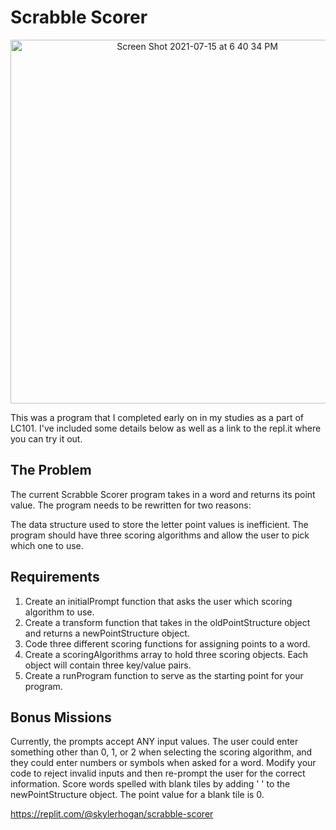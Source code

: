 # Scrabble Scorer

<p align="center"><img width="582" alt="Screen Shot 2021-07-15 at 6 40 34 PM" src="https://user-images.githubusercontent.com/79928899/125871144-90c8d23a-02e2-47b8-82e4-d2db94b82395.png"></p>
This was a program that I completed early on in my studies as a part of LC101. I've included some details below as well as a link to the repl.it where you can try it out.

## The Problem
The current Scrabble Scorer program takes in a word and returns its point value. The program needs to be rewritten for two reasons:

The data structure used to store the letter point values is inefficient.
The program should have three scoring algorithms and allow the user to pick which one to use.

## Requirements

1) Create an initialPrompt function that asks the user which scoring algorithm to use.
2) Create a transform function that takes in the oldPointStructure object and returns a newPointStructure object.
3) Code three different scoring functions for assigning points to a word.
4) Create a scoringAlgorithms array to hold three scoring objects. Each object will contain three key/value pairs.
5) Create a runProgram function to serve as the starting point for your program.

## Bonus Missions

Currently, the prompts accept ANY input values. The user could enter something other than 0, 1, or 2 when selecting the scoring algorithm, and they could enter numbers or symbols when asked for a word. Modify your code to reject invalid inputs and then re-prompt the user for the correct information.
Score words spelled with blank tiles by adding ' ' to the newPointStructure object. The point value for a blank tile is 0.


https://replit.com/@skylerhogan/scrabble-scorer
